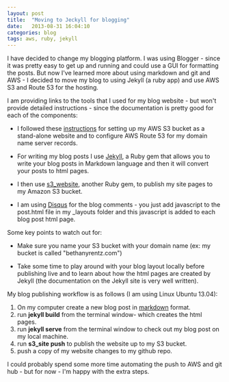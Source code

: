 ```yaml
---
layout: post
title:  "Moving to Jeckyll for blogging"
date:   2013-08-31 16:04:10
categories: blog
tags: aws, ruby, jekyll
---
```


I have decided to change my blogging platform. I was using Blogger - since it was pretty easy to get up and running and could use a GUI for formatting the posts. But now I've learned more about using markdown and git and AWS - I decided to move my blog to using Jekyll (a ruby app) and use AWS S3 and Route 53 for the hosting.

I am providing links to the tools that I used for my blog website - but won't provide detailed instructions - since the documentation is pretty good for each of the components:

* I followed these [instructions](http://docs.aws.amazon.com/AmazonS3/latest/dev/website-hosting-custom-domain-walkthrough.html) for setting up my AWS S3 bucket as a stand-alone website and to configure AWS Route 53 for my domain name server records.

* For writing my blog posts I use [Jekyll](https://github.com/mojombo/jekyll), a Ruby gem that allows you to write your blog posts in Markdown language and then it will convert your posts to html pages.

* I then use [s3_website](https://github.com/laurilehmijoki/s3_website), another Ruby gem, to publish my site pages to my Amazon S3 bucket.

* I am using [Disqus](http://disqus.com/) for the blog comments - you just add javascript to the post.html file in my _layouts folder and this javascript is added to each blog post html page.

Some key points to watch out for:

* Make sure you name your S3 bucket with your domain name (ex: my bucket is called "bethanyrentz.com")

* Take some time to play around with your blog layout locally before publishing live and to learn about how the html pages are created by Jekyll (the documentation on the Jekyll site is very well written).


My blog publishing workflow is as follows (I am using Linux Ubuntu 13.04):

1. On my computer create a new blog post in [markdown](http://en.wikipedia.org/wiki/Markdown) format.
2. run **jekyll build** from the terminal window- which creates the html pages.
3. run **jekyll serve** from the terminal window to check out my blog post on my local machine.
4. run **s3_site push** to publish the website up to my S3 bucket.
5. push a copy of my website changes to my github repo.

I could probably spend some more time automating the push to AWS and git hub - but for now - I'm happy with the extra steps.
